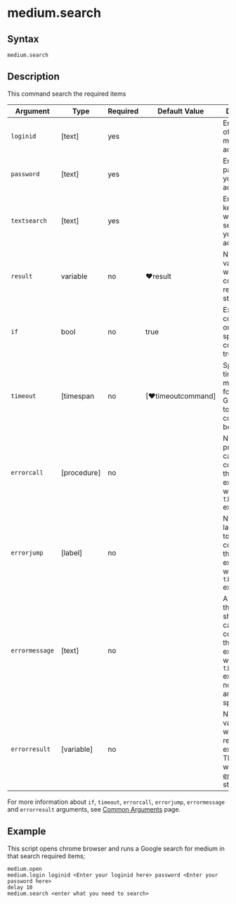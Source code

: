 # medium.search

## Syntax

```G1ANT
medium.search
```

## Description


This command search the required items

| Argument        | Type | Required | Default Value | Description |
| --------        | ---- | -------- | ------------- | ----------- |
| `loginid`       | [text] |yes  |                  |Enter loginid of your medium account |
| `password`      | [text] |yes   |                 |Enter password of your medium account |
| `textsearch`    | [text] |yes   |                 |Enter keyword you want to search on your medium account |
|`result`	      |variable|	no  |♥result        |	Name of a variable where the command's result will be stored|
|`if`             |bool|	no	    |true	        |Executes the command only if a specified condition is true|
| `timeout`       | [timespan  | no                 | [♥timeoutcommand]| Specifies time in milliseconds for G1ANT.Robot to wait for the command to be executed |
| `errorcall`     | [procedure]| no       |         | Name of a procedure to call when the command throws an exception or when a given `timeout` expires |
| `errorjump`     | [label]    | no       |         | Name of the label to jump to when the command throws an exception or when a given `timeout` expires |
| `errormessage`  | [text]     | no       |         | A message that will be shown in case the command throws an exception or when a given `timeout` expires, and no `errorjump` argument is specified |
| `errorresult`   | [variable] | no       |         | Name of a variable that will store the returned exception. The variable will be of [error](https://manual.g1ant.com/link/G1ANT.Language/G1ANT.Language/Structures/ErrorStructure.md) structure  |

For more information about `if`, `timeout`, `errorcall`, `errorjump`, `errormessage` and `errorresult` arguments, see [Common Arguments](https://manual.g1ant.com/link/G1ANT.Manual/appendices/common-arguments.md) page.

## Example

This script opens chrome browser and runs a Google search for medium in that search required items;

```G1ANT
medium.open
medium.login loginid <Enter your loginid here> password <Enter your password here>
delay 10
medium.search <enter what you need to search>
```
